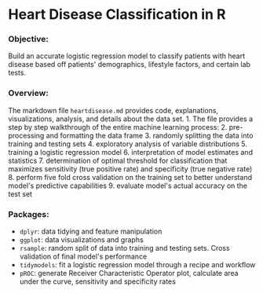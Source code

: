 # Heart Disease Classification in R
### Objective: 
Build an accurate logistic regression model to classify patients with heart disease based off patients' demographics, lifestyle factors, and certain lab tests. 
<br>
### Overview:
The markdown file `heartdisease.md` provides code, explanations, visualizations, analysis, and details about the data set. 1. The file provides a step by step walkthrough of the entire machine learning process:
2. pre-processing and formatting the data frame
3. randomly splitting the data into training and testing sets
4. exploratory analysis of variable distributions
5. training a logistic regression model
6. interpretation of model estimates and statistics
7. determination of optimal threshold for classification that maximizes sensitivity (true positive rate) and specificity (true negative rate) 
8. perform five fold cross validation on the training set to better understand model's predictive capabilities 
9. evaluate model's actual accuracy on the test set 
<br>
### Packages:
- `dplyr`: data tidying and feature manipulation 
- `ggplot`: data visualizations and graphs 
- `rsample`: random split of data into training and testing sets. Cross validation of final model's performance 
- `tidymodels`: fit a logistic regression model through a recipe and workflow 
- `pROC`: generate Receiver Characteristic Operator plot, calculate area under the curve, sensitivity and specificity rates 
